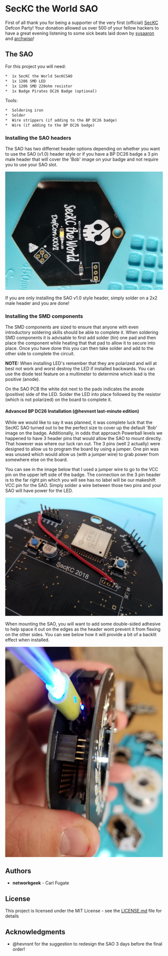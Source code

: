 # SecKC the World SAO

First of all thank you for being a supporter of the very first (official) [SecKC](https://www.seckc.org) Defcon Party!
Your donation allowed us over 500 of your fellow hackers to have a great evening listening to some sick beats
laid down by [sysaaron](https://www.twitter.com/sysaaron) and [archwisp](https://www.twitter.com/archwisp)!

## The SAO

For this project you will need:

```
*  1x SecKC the World SecKCSAO
*  1x 1206 SMD LED
*  1x 1206 SMD 220ohm resistor
*  1x Badge Pirates DC26 Badge (optional)

```

Tools:

```
*  Soldering iron
*  Solder
*  Wire strippers (if adding to the BP DC26 badge)
*  Wire (if adding to the BP DC26 badge)
```

### Installing the SAO headers

The SAO has two differnet header options depending on whether you want to use the SAO (v1.0) header style
or if you have a BP DC26 badge a 3 pin male header that will cover the 'Bob' image on your badge and not
require you to use your SAO slot.

![SAO Header](img/SecKC-SAO-Header.jpg)

If you are only installing the SAO v1.0 style header, simply solder on a 2x2 male header and you are done!


### Installing the SMD components

The SMD components are sized to ensure that anyone with even introductory soldering skills should be able to
complete it.  When soldering SMD components it is advisable to first add solder (tin) one pad and then place
the component while heating that that pad to allow it to secure into place.  Once you have done this you can then
take solder and add to the other side to complete the circuit.

**NOTE:** When installing LED's remember that they are polarized and will at best not work and worst destroy the LED
if installed backwards.  You can use the diode test feature on a multimeter to determine which lead is the positive
(anode).

On the SAO PCB the white dot next to the pads indicates the anode (positive) side of the LED.  Solder the LED into place
followed by the resistor (which is not polarized) on the board to complete it.

#### Advanced BP DC26 Installation (@hevnsnt last-minute edition)

While we would like to say it was planned, it was complete luck that the SecKC SAO turned out to be
the perfect size to cover up the default 'Bob' image on the badge.  Additionally, in odds that approach
Powerball levels we happened to have 3 header pins that would allow the SAO to mount directly.  That
however was where our luck ran out.  The 3 pins (well 2 actually) were designed to allow us to program the
board by using a jumper.  One pin was was unused which would allow us (with a jumper wire) to grab power from
somewhere else on the board.

You can see in the image below that I used a jumper wire to go to the VCC pin on the upper left side of the
badge.  The connection on the 3 pin header is to the far right pin which you will see has no label will be
our makeshift VCC pin for the SAO.  Simply solder a wire between those two pins and your SAO will have power
for the LED.

![SAO BP DC26 Header](img/SecKC-SAO-VCC-Wire.jpg)

When mounting the SAO, you will want to add some double-sided adhesive to help space it out on the edges as
the header wont prevent it from flexing on the other sides.  You can see below how it will provide a bit of a
backlit effect when installed.

![Backlit SAO](img/SecKC-SAO-BPDC26.jpg)


## Authors

* **networkgeek** - Carl Fugate

## License

This project is licensed under the MIT License - see the [LICENSE.md](../LICENSE.md) file for details

## Acknowledgments

* @hevnsnt for the suggestion to redesign the SAO 3 days before the final order!
